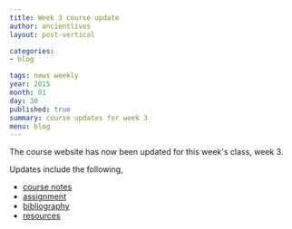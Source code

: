 ```yaml
---
title: Week 3 course update
author: ancientlives
layout: post-vertical

categories:
- blog

tags: news weekly
year: 2015
month: 01
day: 30
published: true
summary: course updates for week 3
menu: blog
---
```


The course website has now been updated for this week's class, week 3. 

Updates include the following,

* [course notes](/notes) 
* [assignment](/assignments) 
* [bibliography](/bibliography)
* [resources](/links)


